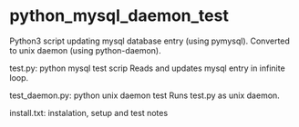 python_mysql_daemon_test
========================

Python3 script updating mysql database entry (using pymysql).
Converted to unix daemon (using python-daemon).


test.py: python mysql test scrip
	Reads and updates mysql entry in infinite loop.
	
test_daemon.py: python unix daemon test
	Runs test.py as unix daemon.

install.txt: instalation, setup and test notes